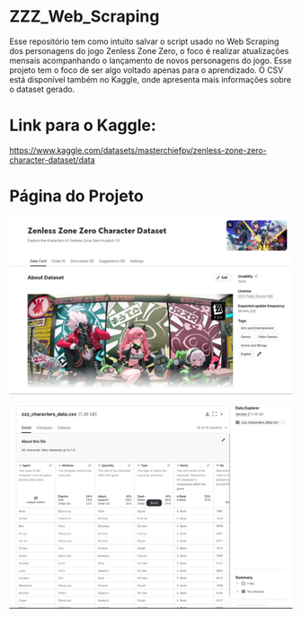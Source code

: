 # ZZZ_Web_Scraping

Esse repositório tem como intuito salvar o script usado no Web Scraping dos personagens do jogo Zenless Zone Zero, o foco é realizar atualizações mensais acompanhando o lançamento de novos personagens do jogo. Esse projeto tem o foco de ser algo voltado apenas para o aprendizado. O CSV está disponível também no Kaggle, onde apresenta mais informações sobre o dataset gerado.

# Link para o Kaggle:

https://www.kaggle.com/datasets/masterchiefpv/zenless-zone-zero-character-dataset/data

# Página do Projeto

![Kaggle page](./img/Kaggle_page.png)

![Dataset](./img/Kaggle_dataset.png)
